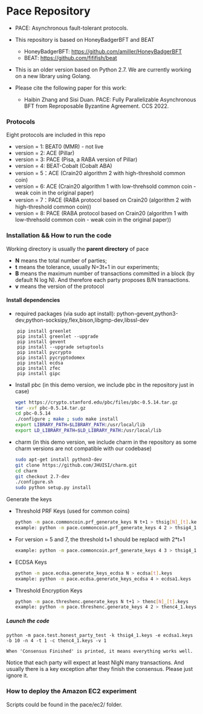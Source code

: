 # Pace Repository

- PACE: Asynchronous fault-tolerant protocols. 
- This repository is based on HoneyBadgerBFT and BEAT
  - HoneyBadgerBFT: https://github.com/amiller/HoneyBadgerBFT
  - BEAT: https://github.com/fififish/beat

- This is an older version based on Python 2.7. We are currently working on a new library using Golang. 

- Please cite the following paper for this work:

  - Haibin Zhang and Sisi Duan. PACE: Fully Parallelizable Asynchronous BFT from Reproposable Byzantine Agreement. CCS 2022. 

### Protocols
Eight protocols are included in this repo

+ version = 1: BEAT0 (MMR) - not live
+ version = 2: ACE (Pillar)
+ version = 3: PACE (Pisa, a RABA version of Pillar)
+ version = 4: BEAT-Cobalt (Cobalt ABA)
+ version = 5：ACE (Crain20 algorithm 2 with high-threshold common coin)
+ version = 6: ACE (Crain20 algorithm 1 with low-threhsold common coin - weak coin in the original paper)
+ version = 7：PACE (RABA protocol based on Crain20 (algorithm 2 with high-threshold common coin))
+ version = 8: PACE (RABA protocol based on Crain20 (algorithm 1 with low-threhsold common coin - weak coin in the original paper))

### Installation && How to run the code

Working directory is usually the **parent directory** of pace

+ **N** means the total number of parties;
+ **t** means the tolerance, usually N=3t+1 in our experiments;
+ **B** means the maximum number of transactions committed in a block (by default N log N). And therefore each party proposes B/N transactions.
+ **v** means the version of the protocol 

#### Install dependencies 

+ required packages (via sudo apt install): python-gevent,python3-dev,python-socksipy,flex,bison,libgmp-dev,libssl-dev
```
    pip install greenlet
    pip install greenlet --upgrade
    pip install gevent
    pip install --upgrade setuptools
    pip install pycrypto
    pip install pycryptodomex 
    pip install ecdsa
    pip install zfec
    pip install gipc
```

+ Install pbc 
(in this demo version, we include pbc in the repository just in case)
    ```bash
    wget https://crypto.stanford.edu/pbc/files/pbc-0.5.14.tar.gz
    tar -xvf pbc-0.5.14.tar.gz
    cd pbc-0.5.14
    ./configure ; make ; sudo make install
    export LIBRARY_PATH=$LIBRARY_PATH:/usr/local/lib
    export LD_LIBRARY_PATH=$LD_LIBRARY_PATH:/usr/local/lib
    ```

+ charm (in this demo version, we include charm in the repository as some charm versions are not compatible with our codebase)
    ```bash
    sudo apt-get install python3-dev
    git clone https://github.com/JHUISI/charm.git 
    cd charm
    git checkout 2.7-dev
    ./configure.sh
    sudo python setup.py install
    ```


Generate the keys
+ Threshold PRF Keys (used for common coins)
    ```bash
    python -m pace.commoncoin.prf_generate_keys N t+1 > thsig[N]_[t].keys
    example: python -m pace.commoncoin.prf_generate_keys 4 2 > thsig4_1.keys
    ```
+ For version = 5 and 7, the threshold t+1 should be replacd with 2*t+1
    ```bash
    example: python -m pace.commoncoin.prf_generate_keys 4 3 > thsig4_1.keys
    ```

+ ECDSA Keys
    ```bash
    python -m pace.ecdsa.generate_keys_ecdsa N > ecdsa[t].keys
    example: python -m pace.ecdsa.generate_keys_ecdsa 4 > ecdsa1.keys
    ```

+ Threshold Encryption Keys
    ```bash
    python -m pace.threshenc.generate_keys N t+1 > thenc[N]_[t].keys
    example: python -m pace.threshenc.generate_keys 4 2 > thenc4_1.keys
    ```



##### Launch the code
    python -m pace.test.honest_party_test -k thsig4_1.keys -e ecdsa1.keys -b 10 -n 4 -t 1 -c thenc4_1.keys -v 1

    When 'Consensus Finished' is printed, it means everything works well. 
    
Notice that each party will expect at least NlgN many transactions. And usually there is a key exception after they finish the consensus. Please just ignore it.

### How to deploy the Amazon EC2 experiment

Scripts could be found in the pace/ec2/ folder.
